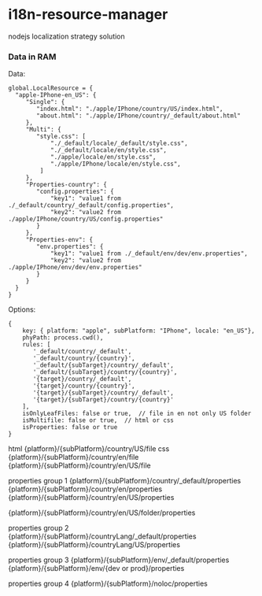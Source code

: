 i18n-resource-manager
=====================

nodejs localization strategy solution

### Data in RAM ####
Data:

    global.LocalResource = {
      "apple-IPhone-en_US": {
         "Single": {
            "index.html": "./apple/IPhone/country/US/index.html",
            "about.html": "./apple/IPhone/country/_default/about.html"
         },
         "Multi": {
            "style.css": [
                "./_default/locale/_default/style.css",
                "./_default/locale/en/style.css",
                "./apple/locale/en/style.css",
                "./apple/IPhone/locale/en/style.css",
             ]
         },
         "Properties-country": {
            "config.properties": {
                "key1": "value1 from ./_default/country/_default/config.properties",
                "key2": "value2 from ./apple/IPhone/country/US/config.properties"
            }
         },
         "Properties-env": {
            "env.properties": {
                "key1": "value1 from ./_default/env/dev/env.properties",
                "key2": "value2 from ./apple/IPhone/env/dev/env.properties"
            }
         }
      }
    }

Options:

    {
        key: { platform: "apple", subPlatform: "IPhone", locale: "en_US"},
        phyPath: process.cwd(),
        rules: [
           '_default/country/_default',
           '_default/country/{country}',
           '_default/{subTarget}/country/_default',
           '_default/{subTarget}/country/{country}',
           '{target}/country/_default',
           '{target}/country/{country}',
           '{target}/{subTarget}/country/_default',
           '{target}/{subTarget}/country/{country}'
        ],
        isOnlyLeafFiles: false or true,  // file in en not only US folder
        isMultifile: false or true,  // html or css
        isProperties: false or true
    }

html
{platform}/{subPlatform}/country/US/file
css
{platform}/{subPlatform}/country/en/file
{platform}/{subPlatform}/country/en/US/file

properties group 1
{platform}/{subPlatform}/country/_default/properties
{platform}/{subPlatform}/country/en/properties
{platform}/{subPlatform}/country/en/US/properties

[folder]:folder-properties-key
{platform}/{subPlatform}/country/en/US/folder/properties

properties group 2
{platform}/{subPlatform}/countryLang/_default/properties
{platform}/{subPlatform}/countryLang/US/properties

properties group 3
{platform}/{subPlatform}/env/_default/properties
{platform}/{subPlatform}/env/{dev or prod}/properties

properties group 4
{platform}/{subPlatform}/noloc/properties